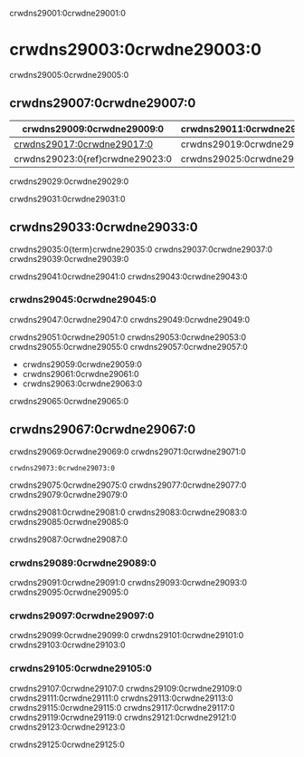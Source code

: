 crwdns29001:0crwdne29001:0
# crwdns29003:0crwdne29003:0

crwdns29005:0crwdne29005:0
## crwdns29007:0crwdne29007:0

| crwdns29009:0crwdne29009:0                               | crwdns29011:0crwdne29011:0 | crwdns29013:0crwdne29013:0 |
| -------------------------------------------------------- | -------------------------- | -------------------------- |
| [crwdns29017:0crwdne29017:0](crwdns29015:0crwdne29015:0) | crwdns29019:0crwdne29019:0 | crwdns29021:0crwdne29021:0 |
| crwdns29023:0{ref}crwdne29023:0                          | crwdns29025:0crwdne29025:0 | crwdns29027:0crwdne29027:0 |

crwdns29029:0crwdne29029:0

crwdns29031:0crwdne29031:0
## crwdns29033:0crwdne29033:0

crwdns29035:0{term}crwdne29035:0 crwdns29037:0crwdne29037:0 crwdns29039:0crwdne29039:0

crwdns29041:0crwdne29041:0 crwdns29043:0crwdne29043:0

### crwdns29045:0crwdne29045:0

crwdns29047:0crwdne29047:0 crwdns29049:0crwdne29049:0

crwdns29051:0crwdne29051:0 crwdns29053:0crwdne29053:0 crwdns29055:0crwdne29055:0 crwdns29057:0crwdne29057:0

- crwdns29059:0crwdne29059:0
- crwdns29061:0crwdne29061:0
- crwdns29063:0crwdne29063:0

crwdns29065:0crwdne29065:0
## crwdns29067:0crwdne29067:0

crwdns29069:0crwdne29069:0 crwdns29071:0crwdne29071:0

```
crwdns29073:0crwdne29073:0
```

crwdns29075:0crwdne29075:0 crwdns29077:0crwdne29077:0 crwdns29079:0crwdne29079:0

crwdns29081:0crwdne29081:0 crwdns29083:0crwdne29083:0 crwdns29085:0crwdne29085:0

crwdns29087:0crwdne29087:0

### crwdns29089:0crwdne29089:0

crwdns29091:0crwdne29091:0 crwdns29093:0crwdne29093:0 crwdns29095:0crwdne29095:0

### crwdns29097:0crwdne29097:0

crwdns29099:0crwdne29099:0 crwdns29101:0crwdne29101:0 crwdns29103:0crwdne29103:0

### crwdns29105:0crwdne29105:0

crwdns29107:0crwdne29107:0 crwdns29109:0crwdne29109:0 crwdns29111:0crwdne29111:0 crwdns29113:0crwdne29113:0 crwdns29115:0crwdne29115:0 crwdns29117:0crwdne29117:0 crwdns29119:0crwdne29119:0 crwdns29121:0crwdne29121:0 crwdns29123:0crwdne29123:0

crwdns29125:0crwdne29125:0
